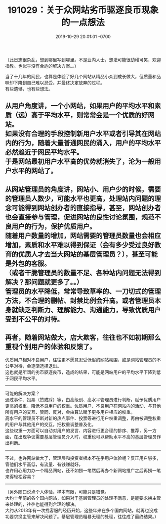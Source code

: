 ﻿---
layout: post
title:  "191029：关于众网站劣币驱逐良币现象的一点想法"
date:   2019-10-29 20:01:01 -0700
categories: diary
---
（此日志很杂乱，想到哪里写到哪里。不是业内人士，想法可能很幼稚可笑，欢迎指教。也似乎没有合适的解决方案。。）  
  
当了十几年的网民，也算是体验了好几个网站从精品小众到成长做大，但质量和品味却下降到自己难以忍受，并最终决定放弃的过程。  
有些遗憾，也有些想法。  
  
从用户角度讲，一个小网站，如果用户的平均水平和素质（远）高于平均水平，则常常会是一个优质的好网站。  
如果没有合理的手段控制新用户水平或者引导其在网站内的行为，随着大量普通网民的涌入，用户的平均水平必然趋近于网民平均水平。  
于是网站最初用户水平高的优势就消失了，沦为一般用户水平的网站了。  
---
  
从网站管理员的角度讲，网站小、用户少的时候，需要的管理员人数少，可能水平也更高，处理站内问题的理念可能得到网站创办者的直接指导，甚至，网站创办者也会直接参与管理，促进网站的良性讨论氛围，规范不良用户的行为，保护优质用户。  
随着用户数量的增加，网站需要的管理员数量也会相应增加，素质和水平难以得到保证（会有多少受过良好教育的优质人才去当大网站的基层管理员？），甚至可能是外包的客服。  
（或者干脆管理员的数量不足、各种站内问题无法得到解决？那问题就更多了。。）  
管理员的水平降低，常常导致草率的、一刀切式的管理方法，不合理的删帖、封禁比例会升高。或者管理员本身就缺乏判断力、理解能力、沟通能力，导致优质用户受到不公平的对待。  
---
  
再者，随着网站做大，店大欺客，往往也不如初期那么重视个别用户的体验和反馈了。 
---
  
优质用户相对不良用户，往往更不愿意忍受低俗的网站氛围，或是网站管理员的不公平对待，会逐渐选择退出。  
这也就是所谓的劣币驱逐良币，造成的结果，可能是网站用户的平均水平下降到低于网民平均水平。  
___
  
可能的解决方案？  
通过事件、投票（赞或踩）等，由高级别、高水平管理员进行判断，赋予优质用户更高的权重，降低不良用户的权重。优质用户、不良用户在网站内的活动、与其他所有用户的交互、赞同、反对，会由算法赋予更多用户相应的权重。  
高水平的管理员不断对新的热点事件、投票等进行用户权重调整，再由被调整权重的用户与其他用户的交互，把权重调整普及化。  
这些权重一方面可以自动对用户的发言、内容进行更合理的排序、推荐，另一方面，在出现争议需要基层管理员介入时，权重也可以帮助水平不高的基层管理员作出判断。  
___
  
不过，也许网站做大了，管理层和投资者根本不在乎用户体验呢？反正用户够多，管他们水平高低，有流量、有钱赚就好。  
也许用心用力办一个精品网站，还不如捞一笔然后再办个新网站推广之后再捞一笔来得轻松容易？  
___
  
（另外随口说点个人体验，样本有限，可能只是错觉。  
大约十年前的各个国内网站，如果对于基层管理员的处理不满意，是能要求换主管来处理的，往往也能得到合理的解决。  
大约从2013年有一次找客服的经历开始，这些年来在多个国内网站，就再也没成功要求换主管来解决问题了。基层管理员粗暴无理的处理，往往成了最终结果。）  